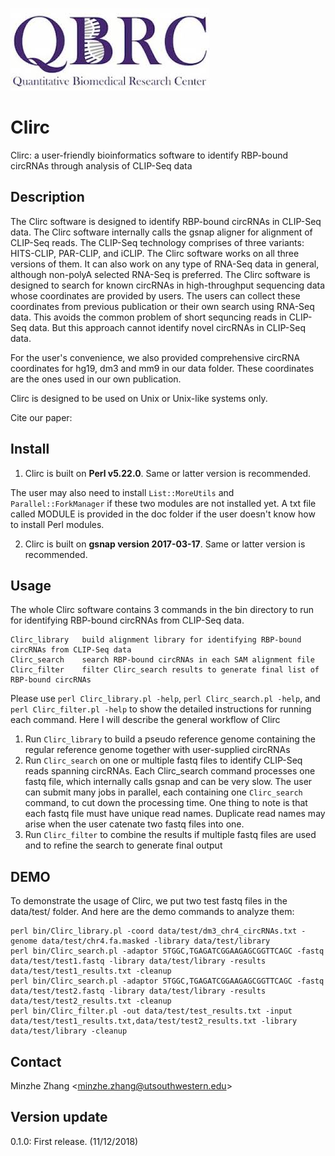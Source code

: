 ![Clirc_logo](QBRC.jpg)

# Clirc

Clirc: a user-friendly bioinformatics software to identify RBP-bound circRNAs through analysis of CLIP-Seq data

## Description

The Clirc software is designed to identify RBP-bound circRNAs in CLIP-Seq data. The Clirc software internally calls the gsnap aligner for alignment of CLIP-Seq reads. The CLIP-Seq technology comprises of three variants: HITS-CLIP, PAR-CLIP, and iCLIP. The Clirc software works on all three versions of them. It can also work on any type of RNA-Seq data in general, although non-polyA selected RNA-Seq is preferred. The Clirc software is designed to search for known circRNAs in high-throughput sequencing data whose coordinates are provided by users. The users can collect these coordinates from previous publication or their own search using RNA-Seq data. This avoids the common problem of short sequncing reads in CLIP-Seq data. But this approach cannot identify novel circRNAs in CLIP-Seq data.
 
For the user's convenience, we also provided comprehensive circRNA coordinates for hg19, dm3 and mm9 in our data folder. These coordinates are the ones used in our own publication.

Clirc is designed to be used on Unix or Unix-like systems only.

Cite our paper:


## Install

1. Clirc is built on **Perl v5.22.0**. Same or latter version is recommended.

The user may also need to install `List::MoreUtils` and `Parallel::ForkManager` if these two modules are not installed yet. A txt file called MODULE is provided in the doc folder if the user doesn't know how to install Perl modules.

2. Clirc is built on **gsnap version 2017-03-17**. Same or latter version is recommended. 

## Usage

The whole Clirc software contains 3 commands in the bin directory to run for identifying RBP-bound circRNAs from CLIP-Seq data.
```{}
Clirc_library	build alignment library for identifying RBP-bound circRNAs from CLIP-Seq data
Clirc_search	search RBP-bound circRNAs in each SAM alignment file
Clirc_filter	filter Clirc_search results to generate final list of RBP-bound circRNAs
```
Please use `perl Clirc_library.pl -help`, `perl Clirc_search.pl -help`, and `perl Clirc_filter.pl -help` to show the detailed instructions for running each command. Here I will describe the general workflow of Clirc

1. Run `Clirc_library` to build a pseudo reference genome containing the regular reference genome together with user-supplied circRNAs
2. Run `Clirc_search` on one or multiple fastq files to identify CLIP-Seq reads spanning circRNAs. Each Clirc_search command processes one fastq file, which internally calls gsnap and can be very slow. The user can submit many jobs in parallel, each containing one `Clirc_search` command, to cut down the processing time. One thing to note is that each fastq file must have unique read names. Duplicate read names may arise when the user catenate two fastq files into one.
3. Run `Clirc_filter` to combine the results if multiple fastq files are used and to refine the search to generate final output

## DEMO

To demonstrate the usage of Clirc, we put two test fastq files in the data/test/ folder. And here are the demo commands to analyze them:
```{perl}
perl bin/Clirc_library.pl -coord data/test/dm3_chr4_circRNAs.txt -genome data/test/chr4.fa.masked -library data/test/library
perl bin/Clirc_search.pl -adaptor 5TGGC,TGAGATCGGAAGAGCGGTTCAGC -fastq data/test/test1.fastq -library data/test/library -results data/test/test1_results.txt -cleanup
perl bin/Clirc_search.pl -adaptor 5TGGC,TGAGATCGGAAGAGCGGTTCAGC -fastq data/test/test2.fastq -library data/test/library -results data/test/test2_results.txt -cleanup
perl bin/Clirc_filter.pl -out data/test/test_results.txt -input data/test/test1_results.txt,data/test/test2_results.txt -library data/test/library -cleanup
```

## Contact

Minzhe Zhang <<minzhe.zhang@utsouthwestern.edu>>

## Version update
0.1.0: First release. (11/12/2018)
